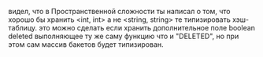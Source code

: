 видел, что в Пространственной сложности ты написал о том, что хорошо бы хранить <int, int> а не <string, string> те типизировать хэш-таблицу.
это можно сделать если хранить дополнительное поле boolean deleted выполняющее ту же саму функцию что и "DELETED", но при этом сам массив бакетов будет типизирован.